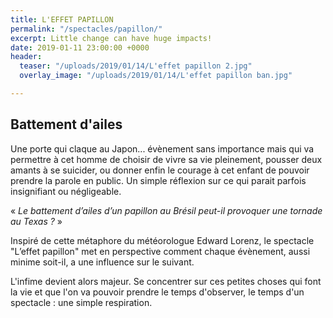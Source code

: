 ```yaml
---
title: L'EFFET PAPILLON
permalink: "/spectacles/papillon/"
excerpt: Little change can have huge impacts!
date: 2019-01-11 23:00:00 +0000
header:
  teaser: "/uploads/2019/01/14/L'effet papillon 2.jpg"
  overlay_image: "/uploads/2019/01/14/L'effet papillon ban.jpg"

---
```

## Battement d'ailes

Une porte qui claque au Japon... évènement sans importance mais qui va permettre à cet homme de choisir de vivre sa vie pleinement, pousser deux amants à se suicider, ou donner enfin le courage à cet enfant de pouvoir prendre la parole en public. Un simple réflexion sur ce qui parait parfois insignifiant ou négligeable.

« _Le battement d’ailes d’un papillon au Brésil peut-il provoquer une tornade au Texas ?_ »

Inspiré de cette métaphore du météorologue Edward Lorenz, le spectacle "L’effet papillon" met en perspective comment chaque évènement, aussi minime soit-il, a une influence sur le suivant.

L'infime devient alors majeur. Se concentrer sur ces petites choses qui font la vie et que l'on va pouvoir prendre le temps d'observer, le temps d'un spectacle : une simple respiration.